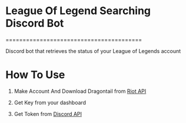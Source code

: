 # League Of Legend Searching Discord Bot
========================================

Discord bot that retrieves the status of your League of Legends account


# How To Use

1. Make Account And Download Dragontail from [Riot API](https://developer.riotgames.com/)

2. Get Key from your dashboard

3. Get Token from [Discord API](https://discord.com/developers/applications)
